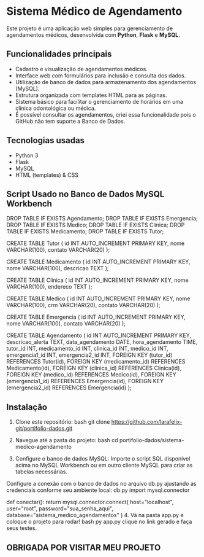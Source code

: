 # Sistema Médico de Agendamento

Este projeto é uma aplicação web simples para gerenciamento de agendamentos médicos, desenvolvida com **Python**, **Flask** e **MySQL**.

## Funcionalidades principais

- Cadastro e visualização de agendamentos médicos.
- Interface web com formulários para inclusão e consulta dos dados.
- Utilização de banco de dados para armazenamento dos agendamentos (MySQL).
- Estrutura organizada com templates HTML para as páginas.
- Sistema básico para facilitar o gerenciamento de horários em uma clínica odontológica ou médica.
- É possível consultar os agendamentos, criei essa funcionalidade pois o GitHub não tem suporte a Banco de Dados.

## Tecnologias usadas

- Python 3
- Flask
- MySQL
- HTML (templates) & CSS

## Script Usado no Banco de Dados MySQL Workbench

DROP TABLE IF EXISTS Agendamento;
DROP TABLE IF EXISTS Emergencia;
DROP TABLE IF EXISTS Medico;
DROP TABLE IF EXISTS Clinica;
DROP TABLE IF EXISTS Medicamento;
DROP TABLE IF EXISTS Tutor;

CREATE TABLE Tutor (
    id INT AUTO_INCREMENT PRIMARY KEY,
    nome VARCHAR(100),
    contato VARCHAR(20)
);

CREATE TABLE Medicamento (
    id INT AUTO_INCREMENT PRIMARY KEY,
    nome VARCHAR(100),
    descricao TEXT
);

CREATE TABLE Clinica (
    id INT AUTO_INCREMENT PRIMARY KEY,
    nome VARCHAR(100),
    endereco TEXT
);

CREATE TABLE Medico (
    id INT AUTO_INCREMENT PRIMARY KEY,
    nome VARCHAR(100),
    crm VARCHAR(20),
    contato VARCHAR(20)
);

CREATE TABLE Emergencia (
    id INT AUTO_INCREMENT PRIMARY KEY,
    nome VARCHAR(100),
    contato VARCHAR(20)
);

CREATE TABLE Agendamento (
    id INT AUTO_INCREMENT PRIMARY KEY,
    descricao_alerta TEXT,
    data_agendamento DATE,
    hora_agendamento TIME,
    tutor_id INT,
    medicamento_id INT,
    clinica_id INT,
    medico_id INT,
    emergencia1_id INT,
    emergencia2_id INT,
    FOREIGN KEY (tutor_id) REFERENCES Tutor(id),
    FOREIGN KEY (medicamento_id) REFERENCES Medicamento(id),
    FOREIGN KEY (clinica_id) REFERENCES Clinica(id),
    FOREIGN KEY (medico_id) REFERENCES Medico(id),
    FOREIGN KEY (emergencia1_id) REFERENCES Emergencia(id),
    FOREIGN KEY (emergencia2_id) REFERENCES Emergencia(id)
);

## Instalação
1. Clone este repositório:
bash
git clone https://github.com/larafelix-git/portifolio-dados.git

2. Navegue até a pasta do projeto:
bash
cd portifolio-dados/sistema-medico-agendamento

3. Configure o banco de dados MySQL:
Importe o script SQL disponível acima no MySQL Workbench ou em outro cliente MySQL para criar as tabelas necessárias.

Configure a conexão com o banco de dados no arquivo db.py ajustando as credenciais conforme seu ambiente local:
db.py
import mysql.connector

def conectar():
    return mysql.connector.connect(
        host="localhost",
        user="root",
        password="sua_senha_aqui",
        database="sistema_medico_agendamentos"
    )
4. Vá na pasta app.py e coloque o projeto para rodar!
bash
py app.py
clique no link gerado e faça seus testes.

## OBRIGADA POR VISITAR MEU PROJETO

